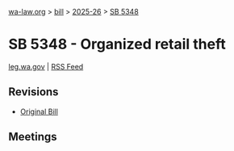 [wa-law.org](/) > [bill](/bill/) > [2025-26](/bill/2025-26/) > [SB 5348](/bill/2025-26/sb/5348/)

# SB 5348 - Organized retail theft
[leg.wa.gov](https://app.leg.wa.gov/billsummary?BillNumber=5348&Year=2025&Initiative=false) | [RSS Feed](./rss.xml)

## Revisions
* [Original Bill](1/)

## Meetings